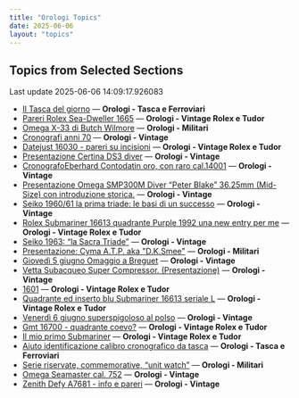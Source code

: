 ```yaml
---
title: "Orologi Topics"
date: 2025-06-06
layout: "topics"
---
```


## Topics from Selected Sections

Last update 2025-06-06 14:09:17.926083

- [Il Tasca del giorno](https://orologi.forumfree.it/?t=80702163) — **Orologi - Tasca e Ferroviari**
- [Pareri Rolex Sea-Dweller 1665](https://orologi.forumfree.it/?t=80715638) — **Orologi - Vintage Rolex e Tudor**
- [Omega X-33 di Butch Wilmore](https://orologi.forumfree.it/?t=80594788) — **Orologi - Militari**
- [Cronografi anni 70](https://orologi.forumfree.it/?t=78312852) — **Orologi - Vintage**
- [Datejust 16030 - pareri su incisioni](https://orologi.forumfree.it/?t=80714643) — **Orologi - Vintage Rolex e Tudor**
- [Presentazione Certina DS3 diver](https://orologi.forumfree.it/?t=80715969) — **Orologi - Vintage**
- [CronografoEberhard Contodatin oro, con raro cal.14001](https://orologi.forumfree.it/?t=64689531) — **Orologi - Vintage**
- [Presentazione Omega SMP300M Diver “Peter Blake” 36.25mm (Mid-Size) con introduzione storica.](https://orologi.forumfree.it/?t=80712458) — **Orologi - Vintage**
- [Seiko 1960/61 la prima triade: le basi di un successo](https://orologi.forumfree.it/?t=80711444) — **Orologi - Vintage**
- [Rolex Submariner 16613 quadrante Purple 1992 una new entry per me](https://orologi.forumfree.it/?t=80714797) — **Orologi - Vintage Rolex e Tudor**
- [Seiko 1963: “la Sacra Triade”](https://orologi.forumfree.it/?t=80536660) — **Orologi - Vintage**
- [Presentazione: Cyma A.T.P. aka "D.K.Smee"](https://orologi.forumfree.it/?t=80712327) — **Orologi - Militari**
- [Giovedì 5 giugno Omaggio a Breguet](https://orologi.forumfree.it/?t=80715032) — **Orologi - Vintage**
- [Vetta Subacqueo Super Compressor.  (Presentazione)](https://orologi.forumfree.it/?t=80626299) — **Orologi - Vintage**
- [1601](https://orologi.forumfree.it/?t=80716573) — **Orologi - Vintage Rolex e Tudor**
- [Quadrante ed inserto blu Submariner 16613 seriale L](https://orologi.forumfree.it/?t=80709553) — **Orologi - Vintage Rolex e Tudor**
- [Venerdì 6 giugno superspigoloso al polso](https://orologi.forumfree.it/?t=80716146) — **Orologi - Vintage**
- [Gmt 16700 - quadrante coevo?](https://orologi.forumfree.it/?t=80715028) — **Orologi - Vintage Rolex e Tudor**
- [Il mio primo Submariner](https://orologi.forumfree.it/?t=80696857) — **Orologi - Vintage Rolex e Tudor**
- [Aiuto identificazione calibro cronografico da tasca](https://orologi.forumfree.it/?t=80715480) — **Orologi - Tasca e Ferroviari**
- [Serie riservate, commemorative, “unit watch”](https://orologi.forumfree.it/?t=70708713) — **Orologi - Militari**
- [Omega Seamaster cal. 752](https://orologi.forumfree.it/?t=78621717) — **Orologi - Vintage**
- [Zenith Defy A7681 - info e pareri](https://orologi.forumfree.it/?t=80712425) — **Orologi - Vintage**
